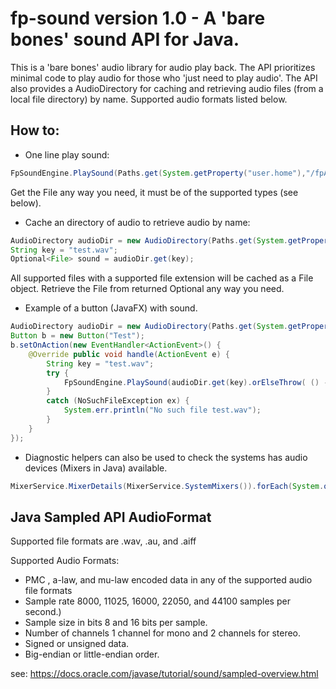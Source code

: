 # fp-sound version 1.0 - A 'bare bones' sound API for Java.

This is a 'bare bones' audio library for audio play back.  The API prioritizes minimal code to play audio for those who 'just need to play audio'.
The API also provides a AudioDirectory for caching and retrieving audio files (from a local file directory) by name.
Supported audio formats listed below.

## How to:

- One line play sound:

```java
FpSoundEngine.PlaySound(Paths.get(System.getProperty("user.home"),"/fpAudio/test.wav").toFile());
```

Get the File any way you need, it must be of the supported types (see below).

- Cache an directory of audio to retrieve audio by name:

```java
AudioDirectory audioDir = new AudioDirectory(Paths.get(System.getProperty("user.home"), "/fpAudio"));
String key = "test.wav";
Optional<File> sound = audioDir.get(key);
```

All supported files with a supported file extension will be cached as a File object.  Retrieve the File from returned Optional any way you need.

- Example of a button (JavaFX) with sound.

```java
AudioDirectory audioDir = new AudioDirectory(Paths.get(System.getProperty("user.home"), "/fpAudio"));
Button b = new Button("Test");
b.setOnAction(new EventHandler<ActionEvent>() {
    @Override public void handle(ActionEvent e) {
        String key = "test.wav";
        try {
            FpSoundEngine.PlaySound(audioDir.get(key).orElseThrow( () -> new NoSuchFileException("test.wav")));
        }
        catch (NoSuchFileException ex) {
            System.err.println("No such file test.wav");
        }
    }
});
```

- Diagnostic helpers can also be used to check the systems has audio devices (Mixers in Java) available.

```java
MixerService.MixerDetails(MixerService.SystemMixers()).forEach(System.out::println);
```

## Java Sampled API AudioFormat

Supported file formats are .wav, .au, and .aiff

Supported Audio Formats:
+ PMC , a-law, and mu-law encoded data in any of the supported audio file formats
+ Sample rate 8000, 11025, 16000, 22050, and 44100 samples per second.)
+ Sample size in bits 8 and 16 bits per sample.
+ Number of channels 1 channel for mono and 2 channels for stereo.
+ Signed or unsigned data.
+ Big-endian or little-endian order.

see: https://docs.oracle.com/javase/tutorial/sound/sampled-overview.html
